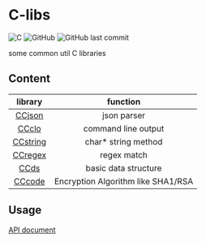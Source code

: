 # C-libs

![C](https://img.shields.io/badge/C-00599C?logo=c&logoColor=white)
![GitHub](https://img.shields.io/github/license/luzhixing12345/C-libs)
![GitHub last commit](https://img.shields.io/github/last-commit/luzhixing12345/C-libs)

some common util C libraries

## Content

|library|function|
|:--:|:--:|
|[CCjson](src/CCjson.c)|json parser|
|[CCclo](src/CCclo.c)|command line output|
|[CCstring](src/CCstring.c)|char* string method|
|[CCregex](src/CCregex.c)|regex match|
|[CCds](src/CCds.c)|basic data structure|
|[CCcode](src/CCcode.c)|Encryption Algorithm like SHA1/RSA|

## Usage

[API document](https://luzhixing12345.github.io/C-libs/)
